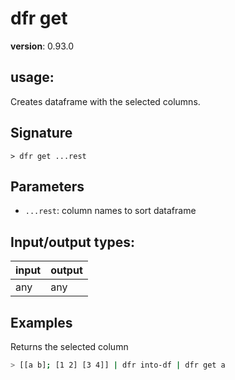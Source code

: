 # dfr get

**version**: 0.93.0

## **usage**:

Creates dataframe with the selected columns.

## Signature

`> dfr get ...rest`

## Parameters

- `...rest`: column names to sort dataframe

## Input/output types:

| input | output |
| ----- | ------ |
| any   | any    |

## Examples

Returns the selected column

```bash
> [[a b]; [1 2] [3 4]] | dfr into-df | dfr get a
```

